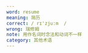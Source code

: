```yaml
---
word: resume
meaning: 简历
correct: / rɪ'zju:m  /
wrong: 瑞修姆
note: 用作名词时念法和动词不一样
category: 其他术语
---
```


